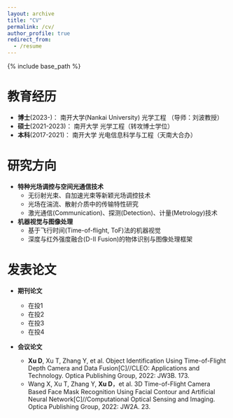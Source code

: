 ```yaml
---
layout: archive
title: "CV"
permalink: /cv/
author_profile: true
redirect_from:
  - /resume
---
```


{% include base_path %}

教育经历
======
* **博士**(2023-)： 南开大学(Nankai University)  光学工程  （导师：刘波教授）
* **硕士**(2021-2023)： 南开大学  光学工程（转攻博士学位）
* **本科**(2017-2021)： 南开大学  光电信息科学与工程（天南大合办）
  
研究方向
======
* **特种光场调控与空间光通信技术**
  * 无衍射光束、自加速光束等新颖光场调控技术
  * 光场在湍流、散射介质中的传输特性研究
  * 激光通信(Communication)、探测(Detection)、计量(Metrology)技术
* **机器视觉与图像处理**
  * 基于飞行时间(Time-of-flight, ToF)法的机器视觉
  * 深度与红外强度融合(D-II Fusion)的物体识别与图像处理框架


发表论文
======
* **期刊论文**
  * 在投1
  * 在投2
  * 在投3
  * 在投4

* **会议论文**
  * **Xu D**, Xu T, Zhang Y, et al. Object Identification Using Time-of-Flight Depth Camera and Data Fusion[C]//CLEO: Applications and Technology. Optica Publishing Group, 2022: JW3B. 173.
  * Wang X, Xu T, Zhang Y, **Xu D**，et al. 3D Time-of-Flight Camera Based Face Mask Recognition Using Facial Contour and Artificial Neural Network[C]//Computational Optical Sensing and Imaging. Optica Publishing Group, 2022: JW2A. 23.

